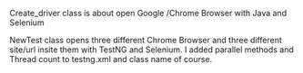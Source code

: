 Create_driver class is about open Google /Chrome Browser with Java and Selenium

NewTest class opens three different Chrome Browser and three different site/url insite them with TestNG and Selenium. I added parallel methods and Thread count to testng.xml and class name of course.
